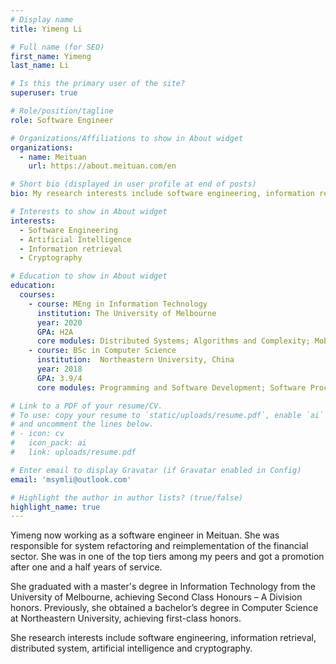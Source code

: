 ```yaml
---
# Display name
title: Yimeng Li

# Full name (for SEO)
first_name: Yimeng 
last_name: Li

# Is this the primary user of the site?
superuser: true

# Role/position/tagline
role: Software Engineer

# Organizations/Affiliations to show in About widget
organizations:
  - name: Meituan
    url: https://about.meituan.com/en

# Short bio (displayed in user profile at end of posts)
bio: My research interests include software engineering, information retrieval, distributed system, artificial intelligence and cryptography.

# Interests to show in About widget
interests:
  - Software Engineering
  - Artificial Intelligence
  - Information retrieval
  - Cryptography

# Education to show in About widget
education:
  courses:
    - course: MEng in Information Technology
      institution: The University of Melbourne
      year: 2020
      GPA: H2A
      core modules: Distributed Systems; Algorithms and Complexity; Mobile Computing Systems; Knowledge Technologies; Advanced Database Systems; Cryptography, etc.
    - course: BSc in Computer Science
      institution:  Northeastern University, China
      year: 2018
      GPA: 3.9/4
      core modules: Programming and Software Development; Software Processes and Management; Database Systems; Internet Technologies; Artificial Intelligence; Data Mining, etc.

# Link to a PDF of your resume/CV.
# To use: copy your resume to `static/uploads/resume.pdf`, enable `ai` icons in `params.yaml`,
# and uncomment the lines below.
# - icon: cv
#   icon_pack: ai
#   link: uploads/resume.pdf

# Enter email to display Gravatar (if Gravatar enabled in Config)
email: 'msymli@outlook.com'

# Highlight the author in author lists? (true/false)
highlight_name: true
---
```


Yimeng now working as a software engineer in Meituan. She was responsible for system refactoring and reimplementation of the financial sector. She was in one of the top tiers among my peers and got a promotion after one and a half years of service.

She graduated with a master's degree in Information Technology from the University of Melbourne, achieving Second Class Honours – A Division honors. Previously, she obtained a bachelor’s degree in Computer Science at Northeastern University, achieving first-class honors.

She research interests include software engineering, information retrieval, distributed system, artificial intelligence and cryptography.
